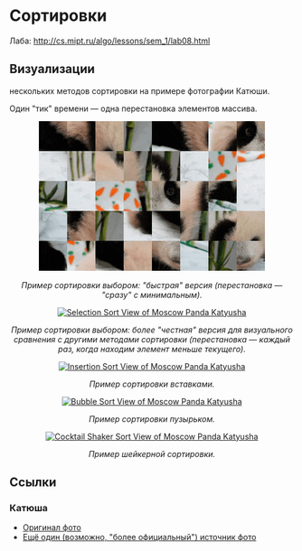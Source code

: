 # Сортировки

Лаба: http://cs.mipt.ru/algo/lessons/sem_1/lab08.html


## Визуализации

нескольких методов сортировки на примере фотографии Катюши.

Один "тик" времени — одна перестановка элементов массива.

<p align="center">
   <a href="https://media.giphy.com/media/v1.Y2lkPTc5MGI3NjExOTgydmdoeWJzaXhudHFobHBwdnMyc2xkcjZ6ajYxcXl5cXlubW1mdyZlcD12MV9pbnRlcm5hbF9naWZfYnlfaWQmY3Q9Zw/aZRf40gc0PK61rKmM5/giphy.gif">
     <img src="./images/gif/panda_selection_50_lossy_35_width_400.gif" alt="Selection Sort View of Moscow Panda Katyusha" title="Katyusha & Selection Sort" />
   </a>
</p>
<p align="center">
  <em>Пример сортировки выбором: "быстрая" версия (перестановка — "сразу" с минимальным).</em>
</p>

<p align="center">
   <a href="https://media.giphy.com/media/v1.Y2lkPTc5MGI3NjExM2E4b2Fkdnl4aGFsZnh4ZXVwd2ZxOGF2c3FhM2Y4N2N6d2J1Z3NtZiZlcD12MV9pbnRlcm5hbF9naWZfYnlfaWQmY3Q9Zw/b6N0CNliyGnwHxLZrq/giphy.gif">
     <img src="./images/gif/panda_selection2_50_lossy_35_width_400.gif" alt="Selection Sort View of Moscow Panda Katyusha" title="Katyusha & Selection Sort" />
   </a>
</p>
<p align="center">
  <em>Пример сортировки выбором: более "честная" версия для визуального сравнения с другими методами сортировки (перестановка — каждый раз, когда находим элемент меньше текущего).</em>
</p>

<p align="center">
   <a href="https://media.giphy.com/media/v1.Y2lkPTc5MGI3NjExOGcxb2UxeG5ibHBjY3c2eWk5cjQydDlhdTc1cHRjaTRqejhzaHQ1aiZlcD12MV9pbnRlcm5hbF9naWZfYnlfaWQmY3Q9Zw/OoRRyQdv5vU5KF0NIZ/giphy.gif">
     <img src="./images/gif/panda_insertion_50_lossy_35_width_400.gif" alt="Insertion Sort View of Moscow Panda Katyusha" title="Katyusha & Insertion Sort" />
   </a>
</p>
<p align="center">
  <em>Пример сортировки вставками.</em>
</p>

<p align="center">
   <a href="https://media.giphy.com/media/v1.Y2lkPTc5MGI3NjExNDBmZng3aXZ3ZXltOTFrdW9qdjE0Z3Z5NmdqZ2NuODltcXExbnJ2eSZlcD12MV9pbnRlcm5hbF9naWZfYnlfaWQmY3Q9Zw/6zA2PwQmMb3Ht8UnwG/giphy.gif">
     <img src="./images/gif/panda_bubble_50_lossy_35_width_400.gif" alt="Bubble Sort View of Moscow Panda Katyusha" title="Katyusha & Bubble Sort" />
   </a>
</p>
<p align="center">
  <em>Пример сортировки пузырьком.</em>
</p>

<p align="center">
   <a href="https://media.giphy.com/media/v1.Y2lkPTc5MGI3NjExZ2pmN3JpenpmbGZ2N2U4YW9veDJpdDU3dHNkdHV6d2p3djhwOWR6MCZlcD12MV9pbnRlcm5hbF9naWZfYnlfaWQmY3Q9Zw/09iGdjBgwdiJruD631/giphy.gif">
     <img src="./images/gif/panda_cocktail_50_lossy_35_width_400.gif" alt="Cocktail Shaker Sort View of Moscow Panda Katyusha" title="Katyusha & Cocktail Shaker Sort" />
   </a>
</p>
<p align="center">
  <em>Пример шейкерной сортировки.</em>
</p>


## Ссылки

### Катюша

* [Оригинал фото](https://caoinform.moscow/wp-content/uploads/sites/38/2024/01/030124-web-00005.jpg)
* [Ещё один (возможно, "более официальный") источник фото](https://www.mskagency.ru/materials/3349843)
